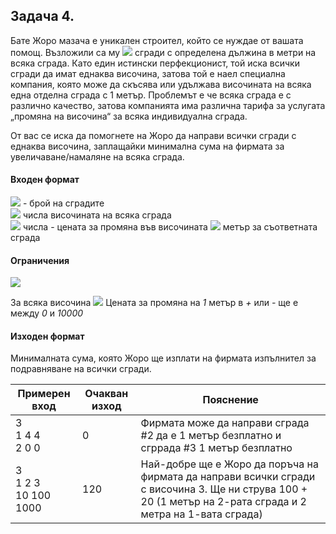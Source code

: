 ## Задача 4.

Бате Жоро мазача е уникален строител, който се нуждае от вашата помощ. Възложили са му <img src="https://latex.codecogs.com/svg.latex?\Large&space;N"> сгради с определена дължина в метри на всяка сграда. Като един истински перфекционист, той иска всички сгради да имат еднаква височина, затова той е наел специална компания, която може да скъсява или удължава височината на всяка една отделна сграда с 1 метър. Проблемът е че всяка сграда е с различно качество, затова компанията има различна тарифа за услугата „промяна на височина“ за всяка индивидуална сграда.

От вас се иска да помогнете на Жоро да направи всички сгради с еднаква височина, заплащайки минимална сума на фирмата за увеличаване/намаляне на всяка сграда.

#### Входен формат
<img src="https://latex.codecogs.com/svg.latex?\Large&space;N"> - брой на сградите<br>
<img src="https://latex.codecogs.com/svg.latex?\Large&space;N"> числа височината на всяка сграда<br>
<img src="https://latex.codecogs.com/svg.latex?\Large&space;N"> числа - цената за промяна във височината <img src="https://latex.codecogs.com/svg.latex?\Large&space;\pm{1}"> метър за съответната сграда

#### Ограничения
<img src="https://latex.codecogs.com/svg.latex?\Large&space;N\le{100000}">

За всяка височина <img src="https://latex.codecogs.com/svg.latex?\Large&space;h,0\le{h}\le{10000}"><bt>
Цената за промяна на *1* метър в *+* или *-* ще е между *0* и *10000*

#### Изходен формат
Минималната сума, която Жоро ще изплати на фирмата изпълнител за подравняване на всички сгради.

Примерен вход|Очакван изход|Пояснение
-|-|-
3<br>1 4 4<br>2 0 0|0|Фирмата може да направи сграда #2 да е 1 метър безплатно и сгррада #3 1 метър безплатно
3<br>1 2 3<br>10 100 1000|120|Най-добре ще е Жоро да поръча на фирмата да направи всички сгради с височина 3. Ще ни струва 100 + 20 (1 метър на 2-рата сграда и 2 метра на 1-вата сграда)

